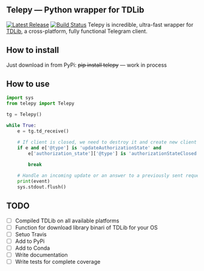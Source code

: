 ## Telepy — Python wrapper for TDLib
[![Latest Release](https://pypip.in/version/telepy/badge.svg)](https://pypi.python.org/pypi/telepy/) [![Build Status](https://travis-ci.org/Ivan-Istomin/telepy.svg?branch=master)](https://travis-ci.org/Ivan-Istomin/telepy)
Telepy is incredible, ultra-fast wrapper for [TDLib](https://core.telegram.org/tdlib), a cross-platform, fully functional Telegram client.

## How to install
Just download in from PyPi:
~~pip install telepy~~ — work in process


## How to use

```python
import sys
from telepy import Telepy

tg = Telepy()

while True:
    e = tg.td_receive()

    # If client is closed, we need to destroy it and create new client
    if e and e['@type'] is 'updateAuthorizationState' and
        e['authorization_state']['@type'] is 'authorizationStateClosed':
        
        break

    # Handle an incoming update or an answer to a previously sent request
    print(event)
    sys.stdout.flush()
```

## TODO

- [ ] Compiled TDLib on all available platforms
- [ ] Function for download library binari of TDLib for your OS
- [ ] Setuo Travis
- [ ] Add to PyPi
- [ ] Add to Conda
- [ ] Write documentation
- [ ] Write tests for complete coverage